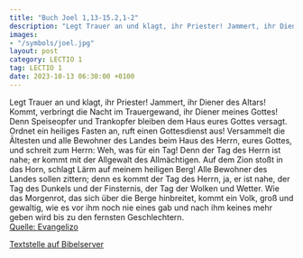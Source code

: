 ```yaml
---
title: "Buch Joel 1,13-15.2,1-2"
description: "Legt Trauer an und klagt, ihr Priester! Jammert, ihr Diener des Altars! Kommt, verbringt die Nacht im Trauergewand, ihr Diener meines Gottes! Denn Speiseopfer und Trankopfer bleiben dem Haus eures Gottes versagt. Ordnet ein heiliges Fasten an, ruft einen Gottesdienst aus! Versamm...."
images:
- "/symbols/joel.jpg"
layout: post
category: LECTIO 1
tag: LECTIO 1
date: 2023-10-13 06:30:00 +0100
---
```

Legt Trauer an und klagt, ihr Priester! Jammert, ihr Diener des Altars! Kommt, verbringt die Nacht im Trauergewand, ihr Diener meines Gottes! Denn Speiseopfer und Trankopfer bleiben dem Haus eures Gottes versagt.
Ordnet ein heiliges Fasten an, ruft einen Gottesdienst aus! Versammelt die Ältesten und alle Bewohner des Landes beim Haus des Herrn, eures Gottes, und schreit zum Herrn:
Weh, was für ein Tag! Denn der Tag des Herrn ist nahe; er kommt mit der Allgewalt des Allmächtigen.<!--more-->
Auf dem Zion stoßt in das Horn, schlagt Lärm auf meinem heiligen Berg! Alle Bewohner des Landes sollen zittern; denn es kommt der Tag des Herrn, ja, er ist nahe,
der Tag des Dunkels und der Finsternis, der Tag der Wolken und Wetter. Wie das Morgenrot, das sich über die Berge hinbreitet, kommt ein Volk, groß und gewaltig, wie es vor ihm noch nie eines gab und nach ihm keines mehr geben wird bis zu den fernsten Geschlechtern.<br>
[Quelle: Evangelizo](https://evangeliumtagfuertag.org/DE/gospel)

[Textstelle auf Bibelserver](https://www.bibleserver.com/EU/Joel1,13-15.2,1-2)
